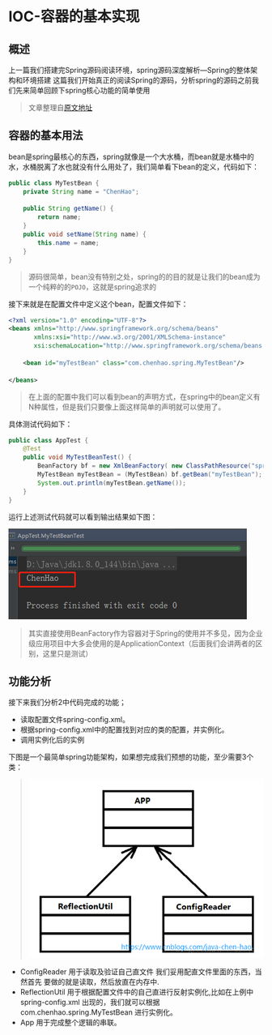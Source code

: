 # IOC-容器的基本实现

## 概述

上一篇我们搭建完Spring源码阅读环境，spring源码深度解析—Spring的整体架构和环境搭建 这篇我们开始真正的阅读Spring的源码，分析spring的源码之前我们先来简单回顾下spring核心功能的简单使用

> 文章整理自[原文地址](https://www.cnblogs.com/java-chen-hao/p/11113340.html)

## 容器的基本用法

bean是spring最核心的东西，spring就像是一个大水桶，而bean就是水桶中的水，水桶脱离了水也就没有什么用处了，我们简单看下bean的定义，代码如下：

```java
public class MyTestBean {
    private String name = "ChenHao";

    public String getName() {
        return name;
    }
    public void setName(String name) {
        this.name = name;
    }
}
```

> 源码很简单，bean没有特别之处，spring的的目的就是让我们的bean成为一个纯粹的的`POJO`，这就是spring追求的

接下来就是在配置文件中定义这个bean，配置文件如下：

```xml
<?xml version="1.0" encoding="UTF-8"?>
<beans xmlns="http://www.springframework.org/schema/beans"
       xmlns:xsi="http://www.w3.org/2001/XMLSchema-instance"
       xsi:schemaLocation="http://www.springframework.org/schema/beans http://www.springframework.org/schema/beans/spring-beans.xsd">

    <bean id="myTestBean" class="com.chenhao.spring.MyTestBean"/>

</beans>
```

> 在上面的配置中我们可以看到bean的声明方式，在spring中的bean定义有N种属性，但是我们只要像上面这样简单的声明就可以使用了。 

具体测试代码如下：

```java
public class AppTest {
    @Test
    public void MyTestBeanTest() {
        BeanFactory bf = new XmlBeanFactory( new ClassPathResource("spring-config.xml"));
        MyTestBean myTestBean = (MyTestBean) bf.getBean("myTestBean");
        System.out.println(myTestBean.getName());
    }
}
```

运行上述测试代码就可以看到输出结果如下图：

![测试结果](img/测试结果.png) 

> 其实直接使用BeanFactory作为容器对于Spring的使用并不多见，因为企业级应用项目中大多会使用的是ApplicationContext（后面我们会讲两者的区别，这里只是测试）

## 功能分析

接下来我们分析2中代码完成的功能；

- 读取配置文件spring-config.xml。 
- 根据spring-config.xml中的配置找到对应的类的配置，并实例化。 
- 调用实例化后的实例 

下图是一个最简单spring功能架构，如果想完成我们预想的功能，至少需要3个类：

> ![基本架构](img/基本架构.png)

- ConfigReader 用于读取及验证自己直文件 我们妥用配直文件里面的东西，当然首先 要做的就是读取，然后放直在内存中.
- ReflectionUtil 用于根据配置文件中的自己直进行反射实例化,比如在上例中 spring-config.xml 出现的<bean id="myTestBean" class="com.chenhao.spring.MyTestBean"/>，我们就可以根据 com.chenhao.spring.MyTestBean 进行实例化。
- App 用于完成整个逻辑的串联。